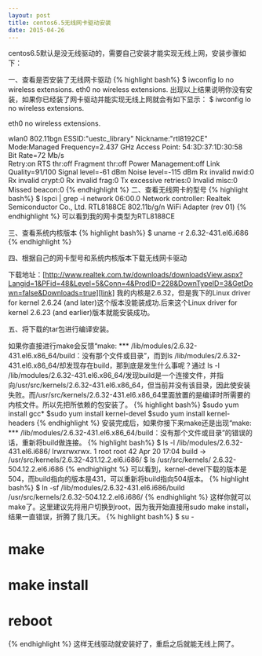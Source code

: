 ```yaml
---
layout: post
title: centos6.5无线网卡驱动安装
date: 2015-04-26
---
```


centos6.5默认是没无线驱动的，需要自己安装才能实现无线上网，安装步骤如下：

一、查看是否安装了无线网卡驱动
{% highlight bash%}
$ iwconfig
lo        no wireless extensions.
eth0      no wireless extensions.
出现以上结果说明你没有安装，如果你已经装了网卡驱动并能实现无线上网就会有如下显示：
$ iwconfig
lo        no wireless extensions.

eth0      no wireless extensions.

wlan0     802.11bgn  ESSID:"uestc_library"  Nickname:"rtl8192CE"
          Mode:Managed  Frequency=2.437 GHz  Access Point: 54:3D:37:1D:30:58   
          Bit Rate=72 Mb/s   
          Retry:on   RTS thr:off   Fragment thr:off
          Power Management:off
          Link Quality=91/100  Signal level=-61 dBm  Noise level=-115 dBm
          Rx invalid nwid:0  Rx invalid crypt:0  Rx invalid frag:0
          Tx excessive retries:0  Invalid misc:0   Missed beacon:0
{% endhighlight %}
二、查看无线网卡的型号
{% highlight bash%}
$ lspci | grep -i network
06:00.0 Network controller: Realtek Semiconductor Co., Ltd. RTL8188CE 802.11b/g/n WiFi Adapter (rev 01)
{% endhighlight %}
可以看到我的网卡类型为RTL8188CE

三、查看系统内核版本
{% highlight bash%}
$ uname -r
2.6.32-431.el6.i686
{% endhighlight %}

四、根据自己的网卡型号和系统内核版本下载无线网卡驱动

下载地址：[http://www.realtek.com.tw/downloads/downloadsView.aspx?Langid=1&PFid=48&Level=5&Conn=4&ProdID=228&DownTypeID=3&GetDown=false&Downloads=true][link]
我的内核是2.6.32，但是我下的Linux driver for kernel 2.6.24 (and later)这个版本没能装成功.后来这个Linux driver for kernel 2.6.23 (and earlier)版本就能安装成功。

五、将下载的tar包进行编译安装。

如果你直接进行make会反馈“make: *** /lib/modules/2.6.32-431.el6.x86_64/build：没有那个文件或目录”，而到ls /lib/modules/2.6.32-431.el6.x86_64/却发现存在build，那到底是发生什么事呢？通过 ls -l /lib/modules/2.6.32-431.el6.x86_64/发现build是一个连接文件，并指向/usr/src/kernels/2.6.32-431.el6.x86_64，但当前并没有该目录，因此使安装失败。而/usr/src/kernels/2.6.32-431.el6.x86_64里面放置的是编译时所需要的内核文件。所以先把所依赖的包安装了。
{% highlight bash%}
$sudo yum install gcc*
$sudo yum install kernel-devel
$sudo yum install kernel-headers
{% endhighlight %}
安装完成后，如果你接下来make还是出现“make: *** /lib/modules/2.6.32-431.el6.x86_64/build：没有那个文件或目录”的错误的话，重新将build做连接。
{% highlight bash%}
$ ls -l /lib/modules/2.6.32-431.el6.i686/
lrwxrwxrwx.  1 root root   42 Apr 20 17:04 build -> /usr/src/kernels/2.6.32-431.12.2.el6.i686/
$ ls /usr/src/kernels/
2.6.32-504.12.2.el6.i686
{% endhighlight %}
可以看到，kernel-devel下载的版本是504，而build指向的版本是431，可以重新将build指向504版本。
{% highlight bash%}
$ ln -sf /lib/modules/2.6.32-431.el6.i686/build /usr/src/kernels/2.6.32-504.12.2.el6.i686/
{% endhighlight %}
这样你就可以make了。这里建议先将用户切换到root，因为我开始直接用sudo make install，结果一直错误，折腾了我几天。
{% highlight bash%}
$ su -
# make
# make install
# reboot
{% endhighlight %}
这样无线驱动就安装好了，重启之后就能无线上网了。

[link]:   http://www.realtek.com.tw/downloads/downloadsView.aspx?Langid=1&PFid=48&Level=5&Conn=4&ProdID=228&DownTypeID=3&GetDown=false&Downloads=true

